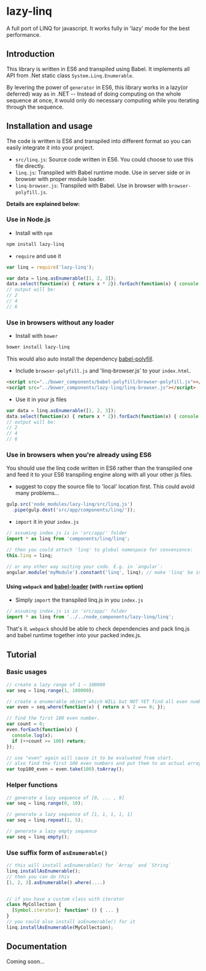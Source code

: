 # lazy-linq
A full port of LINQ for javascript. It works fully in 'lazy' mode for the best performance.

## Introduction
This library is written in ES6 and transpiled using Babel. It implements all API from .Net static class `System.Linq.Enumerable`. 

By levering the power of `generator` in ES6, this library works in a lazy(or deferred) way as in .NET -- Instead of doing computing on the whole sequence at once, it would only do necessary computing while you iterating through the sequence.

## Installation and usage
The code is written is ES6 and transpiled into different format so you can easily integrate it into your project.

* `src/linq.js`: Source code written in ES6. You could choose to use this file directly.
* `linq.js`: Transpiled with Babel runtime mode. Use in server side or in browser with proper module loader.
* `linq-browser.js`: Transpiled with Babel. Use in browser with `browser-polyfill.js`.


**Details are explained below:**


### Use in Node.js

* Install with `npm`
```bash
npm install lazy-linq 
```

* `require` and use it
```js
var linq = require('lazy-linq');

var data = linq.asEnumerable([1, 2, 3]);
data.select(function(x) { return x * 2}).forEach(function(x) { console.log(x); });
// output will be:
// 2
// 4
// 6
```

### Use in browsers without any loader

* Install with `bower`
```bash
bower install lazy-linq
```
This would also auto install the dependency [babel-polyfill](https://github.com/nicksrandall/babel-polyfill).

* Include `browser-polyfill.js` and 'linq-browser.js' to your `index.html`. 
```html
<script src="../bower_components/babel-polyfill/browser-polyfill.js"></script>
<script src="../bower_components/lazy-linq/linq-browser.js"></script>
```

* Use it in your js files
```js
var data = linq.asEnumerable([1, 2, 3]);
data.select(function(x) { return x * 2}).forEach(function(x) { console.log(x); });
// output will be:
// 2
// 4
// 6
```

### Use in browsers when you're already using ES6

You should use the linq code written in ES6 rather than the transpiled one and feed it to your ES6 transpiling engine along with all your other js files.

* suggest to copy the source file to 'local' location first. This could avoid many problems...
```js
gulp.src('node_modules/lazy-linq/src/linq.js')
  .pipe(gulp.dest('src/app/components/linq/'));
```

* `import` it in your `index.js`
```js
// assuming index.js is in 'src/app/' folder
import * as linq from 'components/linq/linq';

// then you could attach 'linq' to global namespace for convenience:
this.linq = linq; 
  
// or any other way suiting your code. E.g. in `angular`:
angular.module('myModule').constant('linq', linq); // make 'linq' be injectable in controller/service/etc.
```

#### Using `webpack` and [babel-loader](https://github.com/babel/babel-loader) (with `runtime` option)

* Simply `import` the transpiled linq.js in you `index.js`
```js
// assuming index.js is in 'src/app/' folder
import * as linq from '../../node_components/lazy-linq/linq';
```
That's it. `webpack` should be able to check dependencies and pack linq.js and babel runtime together into your packed index.js.


## Tutorial

### Basic usages 
```js
// create a lazy range of 1 ~ 100000
var seq = linq.range(1, 100000); 

// create a enumerable object which WILL but NOT YET find all even numbers in seq
var even = seq.where(function(x) { return x % 2 === 0; }); 

// find the first 100 even number. 
var count = 0;
even.forEach(function(x) {
  console.log(x);
  if (++count >= 100) return;
});

// use "even" again will cause it to be evaluated from start.
// also find the first 100 even numbers and put them to an actual array.
var top100_even = even.take(100).toArray();
```
### Helper functions
```js
// generate a lazy sequence of [0, ... , 9]
var seq = linq.range(0, 10);

// generate a lazy sequence of [1, 1, 1, 1, 1]
var seq = linq.repeat(1, 5);

// generate a lazy empty sequence
var seq = linq.empty();

```

### Use suffix form of `asEnumerable()`
```js
// this will install asEnumerable() for `Array` and `String`
linq.installAsEnumerable(); 
// then you can do this
[1, 2, 3].asEnumerable().where(....)


// if you have a custom class with iterator
class MyCollection {
  [Symbol.iterator]: function* () { ... }
}
// you could also install asEnumerable() for it
linq.installAsEnumerable(MyCollection);
```

## Documentation

Coming soon...
